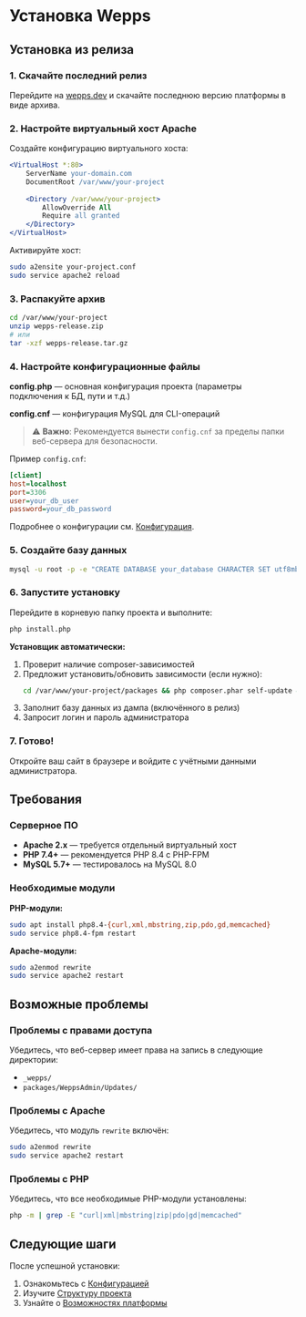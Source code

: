 # Установка Wepps

## Установка из релиза

### 1. Скачайте последний релиз

Перейдите на [wepps.dev](https://wepps.dev) и скачайте последнюю версию платформы в виде архива.

### 2. Настройте виртуальный хост Apache

Создайте конфигурацию виртуального хоста:

```apache
<VirtualHost *:80>
    ServerName your-domain.com
    DocumentRoot /var/www/your-project
    
    <Directory /var/www/your-project>
        AllowOverride All
        Require all granted
    </Directory>
</VirtualHost>
```

Активируйте хост:
```bash
sudo a2ensite your-project.conf
sudo service apache2 reload
```

### 3. Распакуйте архив

```bash
cd /var/www/your-project
unzip wepps-release.zip
# или
tar -xzf wepps-release.tar.gz
```

### 4. Настройте конфигурационные файлы

**config.php** — основная конфигурация проекта (параметры подключения к БД, пути и т.д.)

**config.cnf** — конфигурация MySQL для CLI-операций

> ⚠️ **Важно**: Рекомендуется вынести `config.cnf` за пределы папки веб-сервера для безопасности.

Пример `config.cnf`:
```ini
[client]
host=localhost
port=3306
user=your_db_user
password=your_db_password
```

Подробнее о конфигурации см. [Конфигурация](Configuration.md).

### 5. Создайте базу данных

```bash
mysql -u root -p -e "CREATE DATABASE your_database CHARACTER SET utf8mb4 COLLATE utf8mb4_unicode_ci;"
```

### 6. Запустите установку

Перейдите в корневую папку проекта и выполните:

```bash
php install.php
```

**Установщик автоматически:**
1. Проверит наличие composer-зависимостей
2. Предложит установить/обновить зависимости (если нужно):
   ```bash
   cd /var/www/your-project/packages && php composer.phar self-update && php composer.phar install && cd ../
   ```
3. Заполнит базу данных из дампа (включённого в релиз)
4. Запросит логин и пароль администратора

### 7. Готово!

Откройте ваш сайт в браузере и войдите с учётными данными администратора.

## Требования

### Серверное ПО

- **Apache 2.x** — требуется отдельный виртуальный хост
- **PHP 7.4+** — рекомендуется PHP 8.4 с PHP-FPM
- **MySQL 5.7+** — тестировалось на MySQL 8.0

### Необходимые модули

**PHP-модули:**
```bash
sudo apt install php8.4-{curl,xml,mbstring,zip,pdo,gd,memcached}
sudo service php8.4-fpm restart
```

**Apache-модули:**
```bash
sudo a2enmod rewrite
sudo service apache2 restart
```

## Возможные проблемы

### Проблемы с правами доступа

Убедитесь, что веб-сервер имеет права на запись в следующие директории:
- `_wepps/`
- `packages/WeppsAdmin/Updates/`

### Проблемы с Apache

Убедитесь, что модуль `rewrite` включён:
```bash
sudo a2enmod rewrite
sudo service apache2 restart
```

### Проблемы с PHP

Убедитесь, что все необходимые PHP-модули установлены:
```bash
php -m | grep -E "curl|xml|mbstring|zip|pdo|gd|memcached"
```

## Следующие шаги

После успешной установки:
1. Ознакомьтесь с [Конфигурацией](Configuration.md)
2. Изучите [Структуру проекта](Project-Structure.md)
3. Узнайте о [Возможностях платформы](Features.md)
